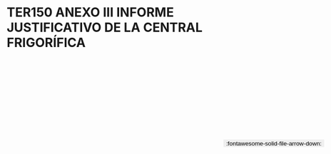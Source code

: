 
# TER150 ANEXO III INFORME JUSTIFICATIVO DE LA CENTRAL FRIGORÍFICA

<a href='../TER150 ANEXO III INFORME JUSTIFICATIVO DE LA CENTRAL FRIGORÍFICA.pdf' download>
<button class='md-button -primary' 
id='download-btn' style="position: fixed; top: 10%; right: 20px; 
        transform: translateY(-50%); z-index: 1000;  border: none; ">
:fontawesome-solid-file-arrow-down: 
</button>
</a>

<div 
    id='../TER150 ANEXO III INFORME JUSTIFICATIVO DE LA CENTRAL FRIGORÍFICA.pdf' 
    data-pdf-url='../TER150 ANEXO III INFORME JUSTIFICATIVO DE LA CENTRAL FRIGORÍFICA.pdf'
    style=' width: 100%; height: auto;overflow: auto;'>
</div>

